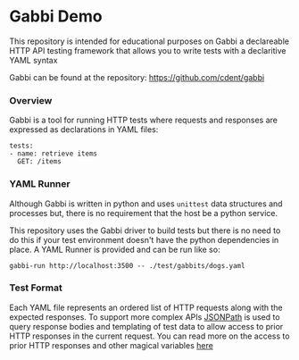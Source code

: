 # Gabbi Demo

This repository is intended for educational purposes on Gabbi 
a declareable HTTP API testing framework that allows you to write
tests with a declaritive YAML syntax

Gabbi can be found at the repository:
https://github.com/cdent/gabbi

### Overview

Gabbi is a tool for running HTTP tests where requests and responses are
expressed as declarations in YAML files:

```
tests:
- name: retrieve items
  GET: /items
```

### YAML Runner

Although Gabbi is written in python and uses `unittest` data structures
and processes but, there is no requirement that the host be a python
service.

This repository uses the Gabbi driver to build tests but there is no
need to do this if your test environment doesn't have the python
dependencies in place. A YAML Runner is provided and can be run like so:

```
gabbi-run http://localhost:3500 -- ./test/gabbits/dogs.yaml
```

### Test Format

Each YAML file represents an ordered list of HTTP requests along with
the expected responses. To support more complex APIs
[JSONPath](https://goessner.net/articles/JsonPath/) is used to query
response bodies and templating of test data to allow access to prior
HTTP responses in the current request. You can read more on the
access to prior HTTP responses and other magical variables
[here](https://gabbi.readthedocs.io/en/latest/format.html#substitution)